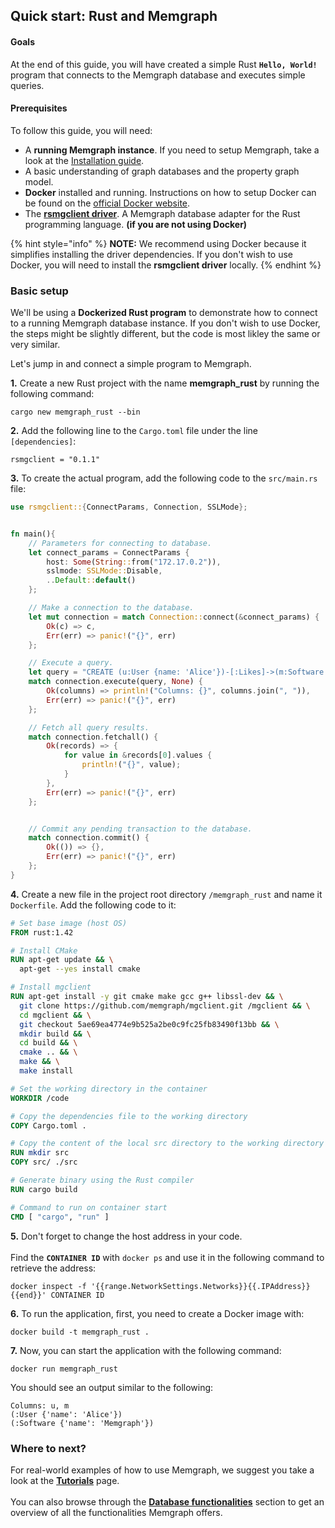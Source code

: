 ## Quick start: Rust and Memgraph

#### Goals
At the end of this guide, you will have created a simple Rust **`Hello, World!`** program that connects to the Memgraph database and executes simple queries.

#### Prerequisites

To follow this guide, you will need:
* A **running Memgraph instance**. If you need to setup Memgraph, take a look at the [Installation guide](../installation/installation.md).
* A basic understanding of graph databases and the property graph model.
* **Docker** installed and running. Instructions on how to setup Docker can be found on the [official Docker website](https://docs.docker.com/get-docker/).
* The [**rsmgclient driver**](https://github.com/memgraph/rsmgclient). A Memgraph database adapter for the Rust programming language. **(if you are not using Docker)**

{% hint style="info" %}
**NOTE:** We recommend using Docker because it simplifies installing the driver dependencies. If you don't wish to use Docker, you will need to install the **rsmgclient driver** locally.
{% endhint %}

### Basic setup

We'll be using a **Dockerized Rust program** to demonstrate how to connect to a running Memgraph database instance.
If you don't wish to use Docker, the steps might be slightly different, but the code is most likley the same or very similar.<br />  

Let's jump in and connect a simple program to Memgraph.

**1.** Create a new Rust project with the name **memgraph_rust** by running the following command:

```
cargo new memgraph_rust --bin
```

**2.** Add the following line to the `Cargo.toml` file under the line `[dependencies]`:

```
rsmgclient = "0.1.1"
```

**3.** To create the actual program, add the following code to the `src/main.rs` file:

```Rust
use rsmgclient::{ConnectParams, Connection, SSLMode};


fn main(){
    // Parameters for connecting to database.
    let connect_params = ConnectParams {
        host: Some(String::from("172.17.0.2")),
        sslmode: SSLMode::Disable,
        ..Default::default()
    };

    // Make a connection to the database.
    let mut connection = match Connection::connect(&connect_params) {
        Ok(c) => c,
        Err(err) => panic!("{}", err)
    };

    // Execute a query.
    let query = "CREATE (u:User {name: 'Alice'})-[:Likes]->(m:Software {name: 'Memgraph'}) RETURN u, m";
    match connection.execute(query, None) {
        Ok(columns) => println!("Columns: {}", columns.join(", ")),
        Err(err) => panic!("{}", err)
    };

    // Fetch all query results.
    match connection.fetchall() {
        Ok(records) => {
            for value in &records[0].values {
                println!("{}", value);
            }
        },
        Err(err) => panic!("{}", err)
    };


    // Commit any pending transaction to the database.
    match connection.commit() {
        Ok(()) => {},
        Err(err) => panic!("{}", err)
    };
}
```

**4.** Create a new file in the project root directory `/memgraph_rust` and name it  `Dockerfile`. Add the following code to it:

```Dockerfile
# Set base image (host OS)
FROM rust:1.42

# Install CMake
RUN apt-get update && \
  apt-get --yes install cmake

# Install mgclient
RUN apt-get install -y git cmake make gcc g++ libssl-dev && \
  git clone https://github.com/memgraph/mgclient.git /mgclient && \
  cd mgclient && \
  git checkout 5ae69ea4774e9b525a2be0c9fc25fb83490f13bb && \
  mkdir build && \
  cd build && \
  cmake .. && \
  make && \
  make install

# Set the working directory in the container
WORKDIR /code

# Copy the dependencies file to the working directory
COPY Cargo.toml .

# Copy the content of the local src directory to the working directory
RUN mkdir src
COPY src/ ./src

# Generate binary using the Rust compiler
RUN cargo build

# Command to run on container start
CMD [ "cargo", "run" ]
```

**5.** Don't forget to change the host address in your code.<br />  
Find the **`CONTAINER ID`** with `docker ps` and use it in the following command to retrieve the address:

```
docker inspect -f '{{range.NetworkSettings.Networks}}{{.IPAddress}}{{end}}' CONTAINER ID
```

**6.** To run the application, first, you need to create a Docker image with:

```
docker build -t memgraph_rust .
```

**7.** Now, you can start the application with the following command:

```
docker run memgraph_rust
```

You should see an output similar to the following:

```
Columns: u, m
(:User {'name': 'Alice'})
(:Software {'name': 'Memgraph'})
```

### Where to next?

For real-world examples of how to use Memgraph, we suggest you take a look at the **[Tutorials](../../tutorials/tutorials.md)** page.<br />  
You can also browse through the **[Database functionalities](../../database_functionalities/database-functionalities.md)** section to get an overview of all the functionalities Memgraph offers.
